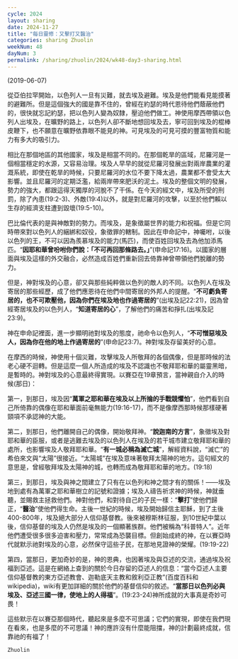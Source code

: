 ```yaml
---
cycle: 2024
layout: sharing
date: 2024-11-27
title: "每日靈修：又擊打又醫治"
categories: sharing Zhuolin
weekNum: 48
dayNum: 3
permalink: /sharing/zhuolin/2024/wk48-day3-sharing.html
--- 
```

(2019-06-07)

從亞伯拉罕開始，以色列人一旦有災難，就去埃及避難。埃及是他們能看見能摸著的避難所。但是這個強大的國是靠不住的，曾經在約瑟的時代恩待他們蔭蔽他們的，很快就忘記約瑟，把以色列人變為奴隸，壓迫他們做工。神使用摩西帶領以色列人出埃及，在曠野的路上，以色列人卻不斷地想回埃及去，寧可回到埃及的棍棒皮鞭下，也不願意在曠野依靠眼不能見的神。可見埃及的可見可摸的豐富物質和能力有多大的吸引力。  

相比在那個地區的其他國家，埃及是相當不同的。在那個乾旱的區域，尼羅河是一個相當穩定的水源，又容易治理。埃及人早早的就從尼羅河發展出對兩岸農業的灌溉系統，即使在乾旱的時候，只要尼羅河的水位不要下降太過，農業都不會受太大影響。並且尼羅河的定期泛濫，給兩岸帶來肥沃的泥土。埃及的整個文明的發展，勢力的強大，都跟這得天獨厚的河脫不了干係。在今天的經文中，埃及所受的刑罰，除了內患(19:2-3)、外敵(19:4)以外，就是對尼羅河的攻擊，以至於他們賴以生存的經濟支柱遭到毀壞(19:5-10)。  

巴比倫代表的是與神敵對的勢力。而埃及，是象徵屬世界的能力和祝福。但是它同時帶來對以色列人的綑綁和奴役，象徵罪的轄制。因此在申命記中，神囑咐，以後以色列的王，不可以因為羨慕埃及的能力(馬匹)，而使百姓回埃及去為他加添馬匹。“**因耶和華曾吩咐你們說：「不可再回那條路去。」**”(申命記17:16)。以國家的層面與埃及這樣的外交融合，必然造成百姓們重新回去倚靠神曾帶領他們脫離的勢力。  

但是，神對埃及的心意，卻又與那些純粹做以色列的敵人的不同。以色列人在埃及寄居的那些經歷，成了他們應恩待在他們中間寄居的外邦人的提醒。“**不可虧負寄居的，也不可欺壓他，因為你們在埃及地也作過寄居的**”(出埃及記22:21)，因為曾經寄居埃及的以色列人，“**知道寄居的心**”，了解他們的痛苦和掙扎(出埃及記23:9)。  

神在申命記裡面，進一步顯明祂對埃及的態度，祂命令以色列人，“**不可憎惡埃及人，因為你在他的地上作過寄居的**”(申命記23:7)。神對埃及存留美好的心意。  

在摩西的時候，神使用十個災難，攻擊埃及人所敬拜的各個偶像，但是那時候的法老心硬不迴轉。但是這麼一個人所造成的埃及不認識也不敬拜耶和華的屬靈黑暗，是暫時的。神對埃及的心意最終得實現。以賽亞在19章預言，當神親自介入的時候(那日)：  

第一，到那日，埃及因“**萬軍之耶和華在埃及以上所掄的手戰競懼怕**”，他們看到自己所倚靠的偶像在耶和華面前毫無能力(19:16-17)，而不是像摩西那時候那樣硬著頸項不承認神的大能。  

第二，到那日，他們離開自己的偶像，開始敬拜神。“**說迦南的方言**”，象徵埃及對耶和華的臣服，或者是逃難去埃及的以色列人在埃及的若干城市建立敬拜耶和華的處所，也影響埃及人敬拜耶和華。“**有一城必稱為滅亡城**”，解經資料說，“滅亡”的希伯來文與“太陽”很接近。“太陽城”在埃及意味著敬拜太陽神的地方。這句經文的意思是，曾經敬拜埃及太陽神的城，也轉而成為敬拜耶和華的地方。(19:18)  

第三，到那日，埃及與神之間建立了只有在以色列和神之間才有的關係！——埃及地到處有為萬軍之耶和華樹立的記號和證據；埃及人禱告祈求神的時候，神就垂聽，並賜救主拯救他們。神對他們，和對待自己的子民一樣：“**擊打**”使他們歸正，“**醫治**”使他們得生命。主後一世紀的時候，埃及開始歸信主耶穌，到了主後400-800年，埃及絕大部分人信仰基督教。後來被穆斯林征服，到10世紀中葉以後，信仰基督的埃及人仍然是埃及的一個顯著族群。他們被稱為“科普特人”。近年他們遭受很多很多迫害和壓力，常常成為恐襲目標。但創始成終的神，在以賽亞時代就默示祂對埃及的心意，必然保守這些子民，在那地見證神的榮耀。(19:19-22)  

第四，當那日，更加奇妙的是，神的恩典，也因著埃及與亞述的交流，通過埃及祝福到亞述。這是在網絡上查到的關於今日存留的亞述人的信息：“當今亞述人主要信仰基督教的東方亞述教會、迦勒底天主教和敘利亞正教”(百度百科和wikipedia)，wiki有更加詳細的關於他們的基督信仰的敘述。“**當那日以色列必與埃及、亞述三國一律，使地上的人得福**”。(19:23-24)神所成就的大事真是奇妙可畏！  

這些默示在以賽亞那個時代，聽起來是多麼不可思議；它們的實現，即使在我們現在看來，也是多麼的不可思議！神的應許沒有什麼能阻擋，神的計劃最終成就，信靠祂的有福了！  

`Zhuolin`  
